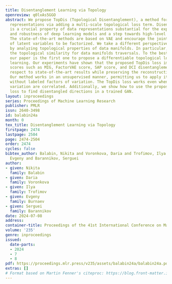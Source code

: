 ```yaml
---
title: Disentanglement Learning via Topology
openreview: q0lxAs5GGO
abstract: We propose TopDis (Topological Disentanglement), a method for learning disentangled
  representations via adding a multi-scale topological loss term. Disentanglement
  is a crucial property of data representations substantial for the explainability
  and robustness of deep learning models and a step towards high-level cognition.
  The state-of-the-art methods are based on VAE and encourage the joint distribution
  of latent variables to be factorized. We take a different perspective on disentanglement
  by analyzing topological properties of data manifolds. In particular, we optimize
  the topological similarity for data manifolds traversals. To the best of our knowledge,
  our paper is the first one to propose a differentiable topological loss for disentanglement
  learning. Our experiments have shown that the proposed TopDis loss improves disentanglement
  scores such as MIG, FactorVAE score, SAP score, and DCI disentanglement score with
  respect to state-of-the-art results while preserving the reconstruction quality.
  Our method works in an unsupervised manner, permitting us to apply it to problems
  without labeled factors of variation. The TopDis loss works even when factors of
  variation are correlated. Additionally, we show how to use the proposed topological
  loss to find disentangled directions in a trained GAN.
layout: inproceedings
series: Proceedings of Machine Learning Research
publisher: PMLR
issn: 2640-3498
id: balabin24a
month: 0
tex_title: Disentanglement Learning via Topology
firstpage: 2474
lastpage: 2504
page: 2474-2504
order: 2474
cycles: false
bibtex_author: Balabin, Nikita and Voronkova, Daria and Trofimov, Ilya and Burnaev,
  Evgeny and Barannikov, Serguei
author:
- given: Nikita
  family: Balabin
- given: Daria
  family: Voronkova
- given: Ilya
  family: Trofimov
- given: Evgeny
  family: Burnaev
- given: Serguei
  family: Barannikov
date: 2024-07-08
address:
container-title: Proceedings of the 41st International Conference on Machine Learning
volume: '235'
genre: inproceedings
issued:
  date-parts:
  - 2024
  - 7
  - 8
pdf: https://proceedings.mlr.press/v235/assets/balabin24a/balabin24a.pdf
extras: []
# Format based on Martin Fenner's citeproc: https://blog.front-matter.io/posts/citeproc-yaml-for-bibliographies/
---
```

